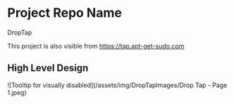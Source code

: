 # Project Repo Name
DropTap

This project is also visible from https://tap.apt-get-sudo.com

## High Level Design
![Tooltip for visually disabled](/assets/img/DropTapImages/Drop Tap - Page 1.jpeg)
